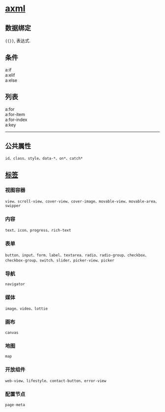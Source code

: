 # [axml](https://opendocs.alipay.com/mini/framework/axml)

## 数据绑定

`{{}}`, 表达式.

## 条件

a:if  
a:elif  
a:else  

## 列表

a:for  
a:for-item  
a:for-index  
a:key

<hr />

## 公共属性

`id、class、style、data-*、on*、catch*`

## [标签](https://opendocs.alipay.com/mini/component)

### 视图容器

`view、scroll-view、cover-view、cover-image、movable-view、movable-area、swipper`

### 内容

`text、icon、progress、rich-text`

### 表单

`button、input、form、label、textarea、radio、radio-group、checkbox、checkbox-group、switch、slider、picker-view、picker`

### 导航

`navigator`

### 媒体

`image、video、lottie`

### 画布

`canvas`

### 地图

`map`

### 开放组件

`web-view、lifestyle、contact-button、error-view`

### 配置节点

`page-meta`